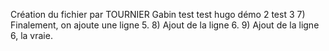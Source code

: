 ﻿Création du fichier par TOURNIER Gabin
test
test hugo démo 2
test 3
7) Finalement, on ajoute une ligne 5.
8) Ajout de la ligne 6.
9) Ajout de la ligne 6, la vraie.
